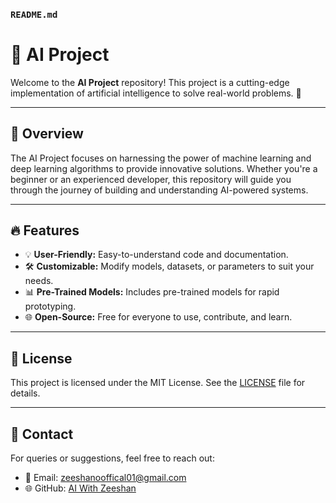 

### `README.md`



# 🌟 AI Project

Welcome to the **AI Project** repository! This project is a cutting-edge implementation of artificial intelligence to solve real-world problems. 🚀

---

## 📖 Overview

The AI Project focuses on harnessing the power of machine learning and deep learning algorithms to provide innovative solutions. Whether you're a beginner or an experienced developer, this repository will guide you through the journey of building and understanding AI-powered systems.

---

## 🔥 Features

- 💡 **User-Friendly:** Easy-to-understand code and documentation.
- 🛠️ **Customizable:** Modify models, datasets, or parameters to suit your needs.
- 📊 **Pre-Trained Models:** Includes pre-trained models for rapid prototyping.
- 🌐 **Open-Source:** Free for everyone to use, contribute, and learn.

---





## 📜 License

This project is licensed under the MIT License. See the [LICENSE](LICENSE) file for details.

---

## 🤝 Contact

For queries or suggestions, feel free to reach out:

- 📧 Email: zeeshanooffical01@gmail.com
- 🌐 GitHub: [AI With Zeeshan](https://github.com/Zeeshan5932/AI-Project)






